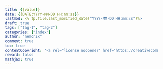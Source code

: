 ```yaml
---
title: {{value}}
date: {{DATE:YYYY-MM-DD HH:mm:ss}}
lastmod: <% tp.file.last_modified_date("YYYY-MM-DD HH:mm:ss")%>
draft: true
tags: ["tag-1", "tag-2"]
categories: ["index"]
author: "nemorix"
comment: true
toc: true
contentCopyright: '<a rel="license noopener" href="https://creativecommons.org/licenses/by-nc-nd/4.0/" target="_blank">CC BY-NC-ND 4.0</a>'
reward: false
mathjax: true
---
```

